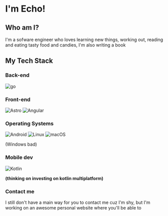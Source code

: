 
# I'm Echo!

## Who am I?

I'm a sofware engineer who loves learning new things, working out, reading and eating tasty food and candies, I'm also writing a book


<!-- ![Top Langs](https://github-readme-stats.vercel.app/api/top-langs/?username=EchoFoss&layout=compact) -->

## My Tech Stack

### Back-end

![go](https://img.shields.io/badge/Go-00ADD8?style=for-the-badge&logo=go&logoColor=white)
<!-- ![kotlin](https://img.shields.io/badge/Kotlin-0095D5?&style=for-the-badge&logo=kotlin&logoColor=white)

still thinking about it still (ФωФ) -->

### Front-end
![Astro](https://img.shields.io/badge/astro-%232C2052.svg?style=for-the-badge&logo=astro&logoColor=white)
![Angular](https://img.shields.io/badge/Angular-DD0031?style=for-the-badge&logo=angular&logoColor=white)

### Operating Systems 
![Android](https://img.shields.io/badge/Android-3DDC84?style=for-the-badge&logo=android&logoColor=white)
![Linux](https://img.shields.io/badge/Linux-FCC624?style=for-the-badge&logo=linux&logoColor=black)
![macOS](https://img.shields.io/badge/mac%20os-000000?style=for-the-badge&logo=macos&logoColor=F0F0F0)

(Windows bad)

### Mobile dev
![Kotlin](https://img.shields.io/badge/kotlin-%237F52FF.svg?style=for-the-badge&logo=kotlin&logoColor=white)

__(thinking on investing on kotlin multiplatform)__

<!-- ![Svelte](https://img.shields.io/badge/svelte-%23f1413d.svg?style=for-the-badge&logo=svelte&logoColor=white) -->
<!-- In the future wwwww -->

### Contact me

I still don't have a main way for you to contact me cuz I'm shy, but I'm working on an awesome personal website where you'll be able to